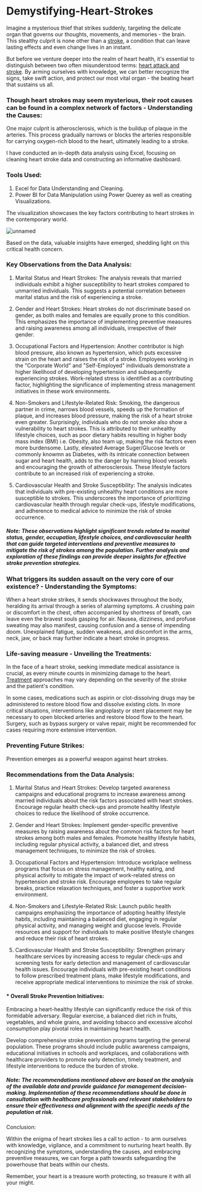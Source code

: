 # Demystifying-Heart-Strokes

Imagine a mysterious thief that strikes suddenly, targeting the delicate organ that governs our thoughts, movements, and memories - the brain. This stealthy culprit is none other than a [stroke](https://www.heartandstroke.ca/stroke/what-is-stroke), a condition that can leave lasting effects and even change lives in an instant.

But before we venture deeper into the realm of heart health, it's essential to distinguish between two often misunderstood terms: [heart attack and stroke](https://www.healthline.com/health/stroke-vs-heart-attack). By arming ourselves with knowledge, we can better recognize the signs, take swift action, and protect our most vital organ - the beating heart that sustains us all.

### Though heart strokes may seem mysterious, their root causes can be found in a complex network of factors  - Understanding the Causes:

One major culprit is atherosclerosis, which is the buildup of plaque in the arteries. This process gradually narrows or blocks the arteries responsible for carrying oxygen-rich blood to the heart, ultimately leading to a stroke. 

I have conducted an in-depth data analysis using Excel, focusing on cleaning heart stroke data and constructing an informative dashboard. 

### Tools Used:
1. Excel for Data Understanding and Cleaning.
2. Power BI for Data Manipulation using Power Querey as well as creating Visualizations.

The visualization showcases the key factors contributing to heart strokes in the contemporary world. 

![unnamed](https://github.com/nikitaprasad21/Demystifying-Heart-Strokes/assets/84131752/ff435aae-a31d-43b6-9945-06386d0c2ffd)

Based on the data, valuable insights have emerged, shedding light on this critical health concern.

### Key Observations from the Data Analysis:

1. Marital Status and Heart Strokes:
The analysis reveals that married individuals exhibit a higher susceptibility to heart strokes compared to unmarried individuals. This suggests a potential correlation between marital status and the risk of experiencing a stroke.

2. Gender and Heart Strokes:
Heart strokes do not discriminate based on gender, as both males and females are equally prone to this condition. This emphasizes the importance of implementing preventive measures and raising awareness among all individuals, irrespective of their gender.

3. Occupational Factors and Hypertension:
Another contributor is high blood pressure, also known as hypertension, which puts excessive strain on the heart and raises the risk of a stroke.
Employees working in the "Corporate World" and "Self-Employed" individuals demonstrate a higher likelihood of developing hypertension and subsequently experiencing strokes. Work-related stress is identified as a contributing factor, highlighting the significance of implementing stress management initiatives in these work environments.

4. Non-Smokers and Lifestyle-Related Risk:
Smoking, the dangerous partner in crime, narrows blood vessels, speeds up the formation of plaque, and increases blood pressure, making the risk of a heart stroke even greater. Surprisingly, individuals who do not smoke also show a vulnerability to heart strokes. This is attributed to their unhealthy lifestyle choices, such as poor dietary habits resulting in higher body mass index (BMI) i.e. Obesity, also team up, making the risk factors even more burdensome. Lastly, elevated Average Suger/Glucose levels or commonly knowmn as Diabetes, with its intricate connection between sugar and heart health, adds to the danger by harming blood vessels and encouraging the growth of atherosclerosis. These lifestyle factors contribute to an increased risk of experiencing a stroke.

5. Cardiovascular Health and Stroke Susceptibility:
The analysis indicates that individuals with pre-existing unhealthy heart conditions are more susceptible to strokes. This underscores the importance of prioritizing cardiovascular health through regular check-ups, lifestyle modifications, and adherence to medical advice to minimize the risk of stroke occurrence.

##### Note: These observations highlight significant trends related to marital status, gender, occupation, lifestyle choices, and cardiovascular health that can guide targeted interventions and preventive measures to mitigate the risk of strokes among the population. Further analysis and exploration of these findings can provide deeper insights for effective stroke prevention strategies.


### What triggers its sudden assault on the very core of our existence? - Understanding the Symptoms:

When a heart stroke strikes, it sends shockwaves throughout the body, heralding its arrival through a series of alarming symptoms. A crushing pain or discomfort in the chest, often accompanied by shortness of breath, can leave even the bravest souls gasping for air. Nausea, dizziness, and profuse sweating may also manifest, causing confusion and a sense of impending doom. Unexplained fatigue, sudden weakness, and discomfort in the arms, neck, jaw, or back may further indicate a heart stroke in progress.

### Life-saving measure - Unveiling the Treatments:

In the face of a heart stroke, seeking immediate medical assistance is crucial, as every minute counts in minimizing damage to the heart. [Treatment](https://www.who.int/news-room/questions-and-answers/item/cardiovascular-diseases-avoiding-heart-attacks-and-strokes) approaches may vary depending on the severity of the stroke and the patient's condition.

In some cases, medications such as aspirin or clot-dissolving drugs may be administered to restore blood flow and dissolve existing clots. In more critical situations, interventions like angioplasty or stent placement may be necessary to open blocked arteries and restore blood flow to the heart. Surgery, such as bypass surgery or valve repair, might be recommended for cases requiring more extensive intervention.

### Preventing Future Strikes:

Prevention emerges as a powerful weapon against heart strokes. 

### Recommendations from the Data Analysis:

1. Marital Status and Heart Strokes:
Develop targeted awareness campaigns and educational programs to increase awareness among married individuals about the risk factors associated with heart strokes. Encourage regular health check-ups and promote healthy lifestyle choices to reduce the likelihood of stroke occurrence.

2. Gender and Heart Strokes:
Implement gender-specific preventive measures by raising awareness about the common risk factors for heart strokes among both males and females. Promote healthy lifestyle habits, including regular physical activity, a balanced diet, and stress management techniques, to minimize the risk of strokes.

3. Occupational Factors and Hypertension:
Introduce workplace wellness programs that focus on stress management, healthy eating, and physical activity to mitigate the impact of work-related stress on hypertension and stroke risk. Encourage employees to take regular breaks, practice relaxation techniques, and foster a supportive work environment.

4. Non-Smokers and Lifestyle-Related Risk:
Launch public health campaigns emphasizing the importance of adopting healthy lifestyle habits, including maintaining a balanced diet, engaging in regular physical activity, and managing weight and glucose levels. Provide resources and support for individuals to make positive lifestyle changes and reduce their risk of heart strokes.

5. Cardiovascular Health and Stroke Susceptibility:
Strengthen primary healthcare services by increasing access to regular check-ups and screening tests for early detection and management of cardiovascular health issues. Encourage individuals with pre-existing heart conditions to follow prescribed treatment plans, make lifestyle modifications, and receive appropriate medical interventions to minimize the risk of stroke.

#### * Overall Stroke Prevention Initiatives:
Embracing a heart-healthy lifestyle can significantly reduce the risk of this formidable adversary. Regular exercise, a balanced diet rich in fruits, vegetables, and whole grains, and avoiding tobacco and excessive alcohol consumption play pivotal roles in maintaining heart health. 

Develop comprehensive stroke prevention programs targeting the general population. These programs should include public awareness campaigns, educational initiatives in schools and workplaces, and collaborations with healthcare providers to promote early detection, timely treatment, and lifestyle interventions to reduce the burden of stroke.

##### Note: The recommendations mentioned above are based on the analysis of the available data and provide guidance for management decision-making. Implementation of these recommendations should be done in consultation with healthcare professionals and relevant stakeholders to ensure their effectiveness and alignment with the specific needs of the population at risk.

Conclusion:

Within the enigma of heart strokes lies a call to action - to arm ourselves with knowledge, vigilance, and a commitment to nurturing heart health. By recognizing the symptoms, understanding the causes, and embracing preventive measures, we can forge a path towards safeguarding the powerhouse that beats within our chests. 

Remember, your heart is a treasure worth protecting, so treasure it with all your might.





